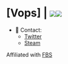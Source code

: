 # [Vops] | ![](https://komarev.com/ghpvc/?username=ItsVops)![](https://hit.yhype.me/github/profile?user_id=55073114)


- 📱 Contact:
  - [Twitter](https://twitter.com/skripterror "skripterror")
  - [Steam](https://steamcommunity.com/id/skripterror/ "skripterror")

Affiliated with [FBS](https://twitter.com/FBScollective "FuckBeingSad")
